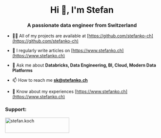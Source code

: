 <h1 align="center">Hi 👋, I'm Stefan</h1>
<h3 align="center">A passionate data engineer from Switzerland</h3>

- 👨‍💻 All of my projects are available at [https://github.com/stefanko-ch](https://github.com/stefanko-ch)

- 📝 I regularly write articles on [https://www.stefanko.ch](https://www.stefanko.ch)

- 💬 Ask me about **Databricks, Data Engineering, BI, Cloud, Modern Data Platforms**

- 📫 How to reach me **sk@stefanko.ch**

- 📄 Know about my experiences [https://www.stefanko.ch](https://www.stefanko.ch)

<h3 align="left">Support:</h3>
<p><a href="https://www.buymeacoffee.com/stefan.koch"> <img align="left" src="https://cdn.buymeacoffee.com/buttons/v2/default-yellow.png" height="50" width="210" alt="stefan.koch" /></a></p><br><br>

